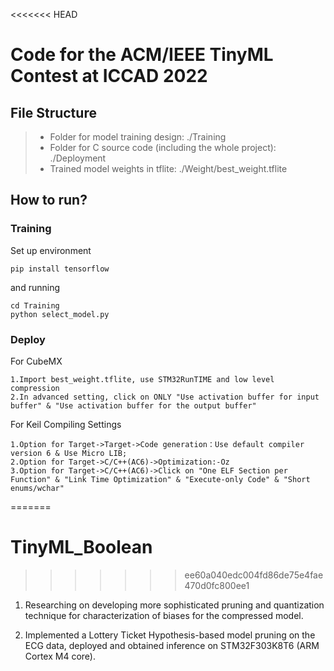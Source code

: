 <<<<<<< HEAD
# Code for the ACM/IEEE TinyML Contest at ICCAD 2022

## File Structure

> + Folder for model training design: ./Training
> + Folder for C source code (including the whole project): ./Deployment
> + Trained model weights in tflite: ./Weight/best_weight.tflite

## How to run?
### Training

Set up environment
    
    pip install tensorflow
    
and running
    
    cd Training
    python select_model.py


### Deploy

For CubeMX  
```
1.Import best_weight.tflite, use STM32RunTIME and low level compression  
2.In advanced setting, click on ONLY "Use activation buffer for input buffer" & "Use activation buffer for the output buffer" 
```
For Keil Compiling Settings
```
1.Option for Target->Target->Code generation：Use default compiler version 6 & Use Micro LIB;
2.Option for Target->C/C++(AC6)->Optimization:-Oz
3.Option for Target->C/C++(AC6)->Click on "One ELF Section per Function" & "Link Time Optimization" & "Execute-only Code" & "Short enums/wchar"
```


=======
# TinyML_Boolean
>>>>>>> ee60a040edc004fd86de75e4fae470d0fc800ee1

1. Researching on developing more sophisticated pruning and quantization technique for characterization of biases for the
compressed model.

2. Implemented a Lottery Ticket Hypothesis-based model pruning on the ECG data, deployed and obtained inference on
STM32F303K8T6 (ARM Cortex M4 core).

